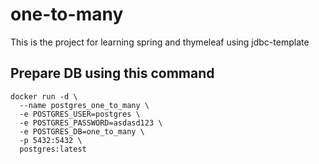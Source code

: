 # one-to-many
This is the project for learning spring and thymeleaf using jdbc-template

## Prepare DB using this command

```
docker run -d \
  --name postgres_one_to_many \
  -e POSTGRES_USER=postgres \
  -e POSTGRES_PASSWORD=asdasd123 \
  -e POSTGRES_DB=one_to_many \
  -p 5432:5432 \
  postgres:latest
```
